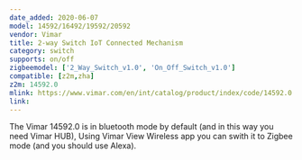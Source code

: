 ```yaml
---
date_added: 2020-06-07
model: 14592/16492/19592/20592
vendor: Vimar
title: 2-way Switch IoT Connected Mechanism
category: switch
supports: on/off
zigbeemodel: ['2_Way_Switch_v1.0', 'On_Off_Switch_v1.0']
compatible: [z2m,zha]
z2m: 14592.0
mlink: https://www.vimar.com/en/int/catalog/product/index/code/14592.0
link: 
---
```

The Vimar 14592.0 is in bluetooth mode by default (and in this way you need Vimar HUB),
Using Vimar View Wireless app you can swith it to Zigbee mode (and you should use Alexa).
